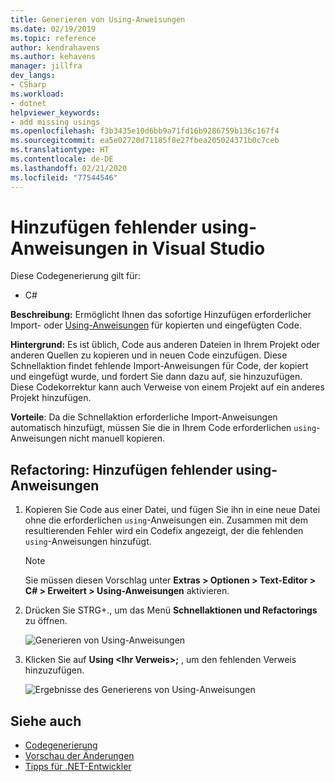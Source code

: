 ```yaml
---
title: Generieren von Using-Anweisungen
ms.date: 02/19/2019
ms.topic: reference
author: kendrahavens
ms.author: kehavens
manager: jillfra
dev_langs:
- CSharp
ms.workload:
- dotnet
helpviewer_keywords:
- add missing usings
ms.openlocfilehash: f3b3435e10d6bb9a71fd16b9286759b136c167f4
ms.sourcegitcommit: ea5e02720d71185f8e27fbea205024371b0c7ceb
ms.translationtype: HT
ms.contentlocale: de-DE
ms.lasthandoff: 02/21/2020
ms.locfileid: "77544546"
---
```

# <a name="add-missing-usings-in-visual-studio"></a>Hinzufügen fehlender using-Anweisungen in Visual Studio

Diese Codegenerierung gilt für:

- C#

**Beschreibung:** Ermöglicht Ihnen das sofortige Hinzufügen erforderlicher Import- oder [Using-Anweisungen](/dotnet/csharp/language-reference/keywords/using-directive) für kopierten und eingefügten Code.

**Hintergrund:** Es ist üblich, Code aus anderen Dateien in Ihrem Projekt oder anderen Quellen zu kopieren und in neuen Code einzufügen. Diese Schnellaktion findet fehlende Import-Anweisungen für Code, der kopiert und eingefügt wurde, und fordert Sie dann dazu auf, sie hinzuzufügen. Diese Codekorrektur kann auch Verweise von einem Projekt auf ein anderes Projekt hinzufügen.

**Vorteile**: Da die Schnellaktion erforderliche Import-Anweisungen automatisch hinzufügt, müssen Sie die in Ihrem Code erforderlichen `using`-Anweisungen nicht manuell kopieren.

## <a name="add-missing-usings-refactoring"></a>Refactoring: Hinzufügen fehlender using-Anweisungen

1. Kopieren Sie Code aus einer Datei, und fügen Sie ihn in eine neue Datei ohne die erforderlichen `using`-Anweisungen ein. Zusammen mit dem resultierenden Fehler wird ein Codefix angezeigt, der die fehlenden `using`-Anweisungen hinzufügt.

    > [!NOTE]
    > Sie müssen diesen Vorschlag unter **Extras > Optionen > Text-Editor > C# > Erweitert > Using-Anweisungen** aktivieren.

2. Drücken Sie STRG+., um das Menü **Schnellaktionen und Refactorings** zu öffnen.

    ![Generieren von Using-Anweisungen](media/generate-using-codefix.png)

3. Klicken Sie auf **Using \<Ihr Verweis\>;** , um den fehlenden Verweis hinzuzufügen.

    ![Ergebnisse des Generierens von Using-Anweisungen](media/generate-using-result.png)

## <a name="see-also"></a>Siehe auch

- [Codegenerierung](../code-generation-in-visual-studio.md)
- [Vorschau der Änderungen](../../ide/preview-changes.md)
- [Tipps für .NET-Entwickler](../csharp-developer-productivity.md)
